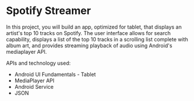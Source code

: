# Spotify Streamer

In this project, you will build an app, optimized for tablet, that displays an artist's top 10 tracks on Spotify. The user interface allows for search capability, displays a list of the top 10 tracks in a scrolling list complete with album art, and provides streaming playback of audio using Android's mediaplayer API.

APIs and technology used:

- Android UI Fundamentals - Tablet
- MediaPlayer API
- Android Service
- JSON
